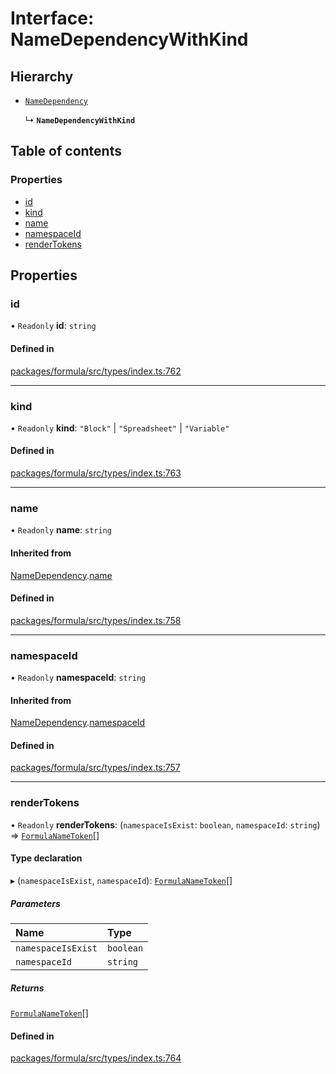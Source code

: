 # Interface: NameDependencyWithKind

## Hierarchy

- [`NameDependency`](NameDependency.md)

  ↳ **`NameDependencyWithKind`**

## Table of contents

### Properties

- [id](NameDependencyWithKind.md#id)
- [kind](NameDependencyWithKind.md#kind)
- [name](NameDependencyWithKind.md#name)
- [namespaceId](NameDependencyWithKind.md#namespaceid)
- [renderTokens](NameDependencyWithKind.md#rendertokens)

## Properties

### <a id="id" name="id"></a> id

• `Readonly` **id**: `string`

#### Defined in

[packages/formula/src/types/index.ts:762](https://github.com/mashcard/mashcard/blob/main/packages/formula/src/types/index.ts#L762)

---

### <a id="kind" name="kind"></a> kind

• `Readonly` **kind**: `"Block"` \| `"Spreadsheet"` \| `"Variable"`

#### Defined in

[packages/formula/src/types/index.ts:763](https://github.com/mashcard/mashcard/blob/main/packages/formula/src/types/index.ts#L763)

---

### <a id="name" name="name"></a> name

• `Readonly` **name**: `string`

#### Inherited from

[NameDependency](NameDependency.md).[name](NameDependency.md#name)

#### Defined in

[packages/formula/src/types/index.ts:758](https://github.com/mashcard/mashcard/blob/main/packages/formula/src/types/index.ts#L758)

---

### <a id="namespaceid" name="namespaceid"></a> namespaceId

• `Readonly` **namespaceId**: `string`

#### Inherited from

[NameDependency](NameDependency.md).[namespaceId](NameDependency.md#namespaceid)

#### Defined in

[packages/formula/src/types/index.ts:757](https://github.com/mashcard/mashcard/blob/main/packages/formula/src/types/index.ts#L757)

---

### <a id="rendertokens" name="rendertokens"></a> renderTokens

• `Readonly` **renderTokens**: (`namespaceIsExist`: `boolean`, `namespaceId`: `string`) => [`FormulaNameToken`](FormulaNameToken.md)[]

#### Type declaration

▸ (`namespaceIsExist`, `namespaceId`): [`FormulaNameToken`](FormulaNameToken.md)[]

##### Parameters

| Name               | Type      |
| :----------------- | :-------- |
| `namespaceIsExist` | `boolean` |
| `namespaceId`      | `string`  |

##### Returns

[`FormulaNameToken`](FormulaNameToken.md)[]

#### Defined in

[packages/formula/src/types/index.ts:764](https://github.com/mashcard/mashcard/blob/main/packages/formula/src/types/index.ts#L764)
